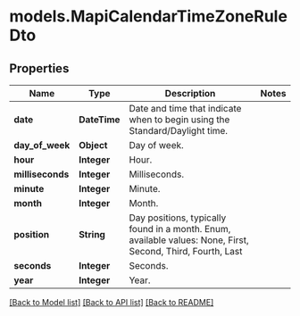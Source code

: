 # models.MapiCalendarTimeZoneRuleDto
## Properties
Name | Type | Description | Notes
------------ | ------------- | ------------- | -------------
**date** | **DateTime** | Date and time that indicate when to begin using the Standard/Daylight time.              | 
**day_of_week** | **Object** | Day of week.              | 
**hour** | **Integer** | Hour.              | 
**milliseconds** | **Integer** | Milliseconds.              | 
**minute** | **Integer** | Minute.              | 
**month** | **Integer** | Month.              | 
**position** | **String** | Day positions, typically found in a month. Enum, available values: None, First, Second, Third, Fourth, Last | 
**seconds** | **Integer** | Seconds.              | 
**year** | **Integer** | Year.              | 



[[Back to Model list]](README.md#documentation-for-models) [[Back to API list]](README.md#documentation-for-api-endpoints) [[Back to README]](README.md)


